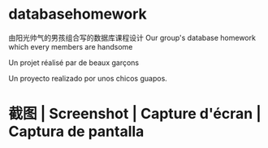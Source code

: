 # databasehomework
由阳光帅气的男孩组合写的数据库课程设计
Our group's database homework which every members are handsome

Un projet réalisé par de beaux garçons

Un proyecto realizado por unos chicos guapos.

# 截图 | Screenshot | Capture d'écran | Captura de pantalla





